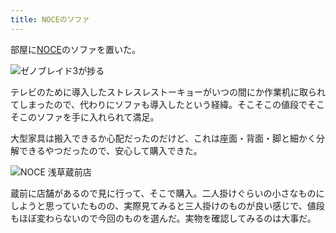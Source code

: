 ```yaml
---
title: NOCEのソファ
---
```

部屋に[NOCE](https://www.noce.co.jp/)のソファを置いた。

![](https://lh6.googleusercontent.com/G-A8R7443cXZF1v0J-FgmDbdHo_ZkW_r_jlikctGcuURd2b0AP9BU47Ubuz97l-ZqZE0c8h3eNu3q4xYuNN8E9tn5dPgSr9m3C4haXUXeA-4f1sDT0Xx_aBTCh_0_nP9iXbYylxmrBQCQ9alVsH0v-tGnxIAIAl2QUAVlIBxOxmqcFBwTMp1ru0EGsAHbw "ゼノブレイド3が捗る")

テレビのために導入したストレスレストーキョーがいつの間にか作業机に取られてしまったので、代わりにソファも導入したという経緯。そこそこの値段でそこそこのソファを手に入れられて満足。

大型家具は搬入できるか心配だったのだけど、これは座面・背面・脚と細かく分解できるやつだったので、安心して購入できた。

![](https://lh3.googleusercontent.com/WU2tAN9IyaXyIIlXAnXNVXt5IVaBgBotDoRLTR9Z9ETBjJut-Loci4IgJ2iuTsXjKp0TUCfJfQ7tz3z4Ey1zI_ey2BC4xnNiZ9gZJInwIJov8VkXTVFXBU-bql7OYOW7LNvnVRivWisxS2rqwR1evOXa7Oeb12_ZZDB0P9QKd0Zg1YBe2Wg3yCUuTd-7uQ "NOCE 浅草蔵前店")

蔵前に店舗があるので見に行って、そこで購入。二人掛けぐらいの小さなものにしようと思っていたものの、実際見てみると三人掛けのものが良い感じで、値段もほぼ変わらないので今回のものを選んだ。実物を確認してみるのは大事だ。
